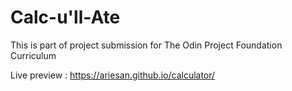 # Calc-u'll-Ate

This is part of project submission for The Odin Project Foundation Curriculum 

Live preview : https://ariesan.github.io/calculator/
